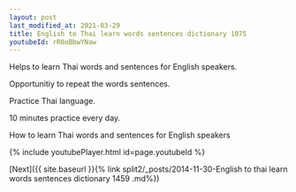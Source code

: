 ```yaml
---
layout: post
last_modified_at: 2021-03-29
title: English to Thai learn words sentences dictionary 1075 
youtubeId: rR0oBbwYNaw
---
```

 
 
Helps to learn Thai words and sentences for English speakers.

Opportunitiy to repeat the words sentences. 

Practice Thai language. 
 
10 minutes practice every day. 
 
How to learn Thai words and sentences for English speakers 
 
{% include youtubePlayer.html id=page.youtubeId %}
 
 
[Next]({{ site.baseurl }}{% link  split2/_posts/2014-11-30-English to thai learn words sentences dictionary 1459 .md%})
 
